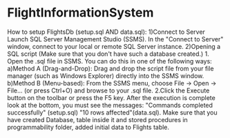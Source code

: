 # FlightInformationSystem
How to setup FlightsDb (setup.sql AND data.sql):
1)Connect to Server
    Launch SQL Server Management Studio (SSMS).
    In the "Connect to Server" window, connect to your local or remote SQL Server instance.
2)Opening a SQL script (Make sure that you don't have such a database created.)
    1. Open the .sql file in SSMS. You can do this in one of the following ways:
        a)Method A (Drag-and-Drop): Drag and drop the script file from your file manager (such as Windows Explorer) directly into the SSMS window.
        b)Method B (Menu-based): From the SSMS menu, choose File -> Open -> File... (or press Ctrl+O) and browse to your .sql file.
    2.Click the Execute button on the toolbar or press the F5 key.
After the execution is complete look at the bottom, you must see the messages:
    "Commands completed successfully" (setup.sql) 
    "10 rows affected"(data.sql). 
Make sure that you have created Database, table inside it and stored procedures in programmability folder, added initial data to Flights table.
